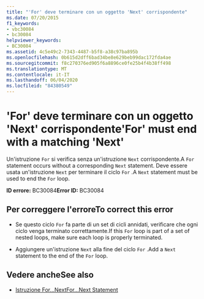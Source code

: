 ```yaml
---
title: "'For' deve terminare con un oggetto 'Next' corrispondente"
ms.date: 07/20/2015
f1_keywords:
- vbc30084
- bc30084
helpviewer_keywords:
- BC30084
ms.assetid: 4c5e49c2-7343-4487-b5f8-a38c97ba895b
ms.openlocfilehash: 0b615d2dff6bad34be8e629beb99dac172fda4ae
ms.sourcegitcommit: f8c270376ed905f6a8896ce0fe25b4f4b38ff498
ms.translationtype: MT
ms.contentlocale: it-IT
ms.lasthandoff: 06/04/2020
ms.locfileid: "84380549"
---
```

# <a name="for-must-end-with-a-matching-next"></a><span data-ttu-id="b4b93-102">'For' deve terminare con un oggetto 'Next' corrispondente</span><span class="sxs-lookup"><span data-stu-id="b4b93-102">'For' must end with a matching 'Next'</span></span>
<span data-ttu-id="b4b93-103">Un'istruzione `For` si verifica senza un'istruzione `Next` corrispondente.</span><span class="sxs-lookup"><span data-stu-id="b4b93-103">A `For` statement occurs without a corresponding `Next` statement.</span></span> <span data-ttu-id="b4b93-104">Deve essere usata un'istruzione `Next` per terminare il ciclo `For` .</span><span class="sxs-lookup"><span data-stu-id="b4b93-104">A `Next` statement must be used to end the `For` loop.</span></span>  
  
 <span data-ttu-id="b4b93-105">**ID errore:** BC30084</span><span class="sxs-lookup"><span data-stu-id="b4b93-105">**Error ID:** BC30084</span></span>  
  
## <a name="to-correct-this-error"></a><span data-ttu-id="b4b93-106">Per correggere l'errore</span><span class="sxs-lookup"><span data-stu-id="b4b93-106">To correct this error</span></span>  
  
- <span data-ttu-id="b4b93-107">Se questo ciclo `For` fa parte di un set di cicli annidati, verificare che ogni ciclo venga terminato correttamente.</span><span class="sxs-lookup"><span data-stu-id="b4b93-107">If this `For` loop is part of a set of nested loops, make sure each loop is properly terminated.</span></span>  
  
- <span data-ttu-id="b4b93-108">Aggiungere un'istruzione `Next` alla fine del ciclo `For` .</span><span class="sxs-lookup"><span data-stu-id="b4b93-108">Add a `Next` statement to the end of the `For` loop.</span></span>  
  
## <a name="see-also"></a><span data-ttu-id="b4b93-109">Vedere anche</span><span class="sxs-lookup"><span data-stu-id="b4b93-109">See also</span></span>

- [<span data-ttu-id="b4b93-110">Istruzione For...Next</span><span class="sxs-lookup"><span data-stu-id="b4b93-110">For...Next Statement</span></span>](../language-reference/statements/for-next-statement.md)
